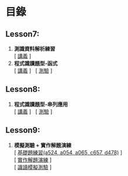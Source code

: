 # 目錄
## Lesson7:
1. **測識資料解析練習**<br>
    [ [講義](https://colab.research.google.com/github/mz038197/Introductory-APCS-Lab/blob/main/lab/student/Lesson7/測資解析練習(1).ipynb) ]
2. **程式識讀題型-函式**<br>
    [ [講義](https://colab.research.google.com/github/mz038197/Introductory-APCS-Lab/blob/main/lab/student/Lesson7/程式識讀題型-函式(3).ipynb) ]
    &nbsp;
    [ [測驗](https://quizzes.vanscoding.com/quiz/0AEVZP) ]

## **Lesson8:**
1. **程式識讀題型-串列應用**<br>
    [ [講義](https://colab.research.google.com/github/mz038197/Introductory-APCS-Lab/blob/main/lab/student/Lesson8/程式識讀題型_串列應用(1).ipynb) ]
    &nbsp;
    [ [測驗](https://quizzes.vanscoding.com/quiz/4JXOXB) ]

## **Lesson9:**
1. **模擬測驗 + 實作解題演練**<br>
    [ [基礎題練習(a524, a054, a065, c657, d478)](https://colab.research.google.com/github/mz038197/Introductory-APCS-Lab/blob/main/lab/student/BasicQuizzes/程式基礎題型.ipynb) ]
    <br>
    [ [實作解題演練](https://colab.research.google.com/github/mz038197/Introductory-APCS-Lab/blob/main/lab/student/Lesson9/程式實作題演練.ipynb) ]
    <br>
    [ [識讀模擬測驗](https://quizzes.vanscoding.com/quiz/4JXOXB) ]